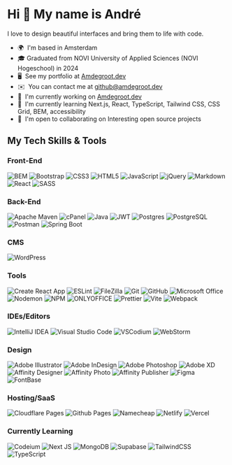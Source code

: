 <!-- https://shields.io -->
<!-- https://simpleicons.org -->
<!-- https://github.com/simple-icons/simple-icons -->
Hi 👋 My name is André
======================

I love to design beautiful interfaces and bring them to life with code.

* 🌍  I'm based in Amsterdam
* 🎓  Graduated from NOVI University of Applied Sciences (NOVI Hogeschool) in 2024
* 🖥️  See my portfolio at <a target="_blank" href="https://amdegroot.dev">Amdegroot.dev</a>
* ✉️  You can contact me at [github@amdegroot.dev](mailto:github@amdegroot.dev)
* 🚀  I'm currently working on <a target="_blank" href="https://amdegroot.dev">Amdegroot.dev</a>
* 🧠  I'm currently learning Next.js, React, TypeScript, Tailwind CSS, CSS Grid, BEM, accessibility
* 🤝  I'm open to collaborating on Interesting open source projects


## My Tech Skills & Tools
### Front-End
![BEM](https://img.shields.io/badge/BEM-%23000000?style=for-the-badge&logo=BEM&logoColor=white)
![Bootstrap](https://img.shields.io/badge/Bootstrap-%237952B3?style=for-the-badge&logo=Bootstrap&logoColor=white)
![CSS3](https://img.shields.io/badge/css3-%231572B6.svg?style=for-the-badge&logo=css3&logoColor=white)
![HTML5](https://img.shields.io/badge/html5-%23E34F26.svg?style=for-the-badge&logo=html5&logoColor=white)
![JavaScript](https://img.shields.io/badge/javascript-%23323330.svg?style=for-the-badge&logo=javascript&logoColor=%23F7DF1E)
![jQuery](https://img.shields.io/badge/jquery-%230769AD.svg?style=for-the-badge&logo=jquery&logoColor=white)
![Markdown](https://img.shields.io/badge/markdown-%23000000.svg?style=for-the-badge&logo=markdown&logoColor=white)
![React](https://img.shields.io/badge/react-%2320232a.svg?style=for-the-badge&logo=react&logoColor=%2361DAFB)
![SASS](https://img.shields.io/badge/SASS-hotpink.svg?style=for-the-badge&logo=SASS&logoColor=white)

### Back-End
![Apache Maven](https://img.shields.io/badge/Apache%20Maven-C71A36?style=for-the-badge&logo=Apache%20Maven&logoColor=white)
![cPanel](https://img.shields.io/badge/cPanel-%23FF6C2C?style=for-the-badge&logo=cPanel&logoColor=white)
![Java](https://img.shields.io/badge/java-%23ED8B00.svg?style=for-the-badge&logo=openjdk&logoColor=white)
![JWT](https://img.shields.io/badge/JWT-black?style=for-the-badge&logo=JSON%20web%20tokens)
![Postgres](https://img.shields.io/badge/postgres-%23316192.svg?style=for-the-badge&logo=postgresql&logoColor=white)
![PostgreSQL](https://img.shields.io/badge/PostgreSQL-%234169E1?style=for-the-badge&logo=PostgreSQL&logoColor=white)
![Postman](https://img.shields.io/badge/Postman-FF6C37?style=for-the-badge&logo=postman&logoColor=white)
![Spring Boot](https://img.shields.io/badge/Spring%20Boot-F2F4F9?style=for-the-badge&logo=spring-boot)

### CMS
![WordPress](https://img.shields.io/badge/WordPress-%23117AC9.svg?style=for-the-badge&logo=WordPress&logoColor=white)

### Tools
![Create React App](https://img.shields.io/badge/Create%20React%20App-%2309D3AC?style=for-the-badge&logo=Create%20React%20App&logoColor=white)
![ESLint](https://img.shields.io/badge/ESLint-%234B32C3?style=for-the-badge&logo=ESLint&logoColor=white)
![FileZilla](https://img.shields.io/badge/FileZilla-%23BF0000?style=for-the-badge&logo=FileZilla&logoColor=white)
![Git](https://img.shields.io/badge/git-%23F05033.svg?style=for-the-badge&logo=git&logoColor=white)
![GitHub](https://img.shields.io/badge/github-%23121011.svg?style=for-the-badge&logo=github&logoColor=white)
![Microsoft Office](https://img.shields.io/badge/Microsoft%20Office-%23D83B01?style=for-the-badge&logo=Microsoft&logoColor=white)
![Nodemon](https://img.shields.io/badge/NODEMON-%23323330.svg?style=for-the-badge&logo=nodemon&logoColor=%BBDEAD)
![NPM](https://img.shields.io/badge/NPM-%23CB3837.svg?style=for-the-badge&logo=npm&logoColor=white)
![ONLYOFFICE](https://img.shields.io/badge/ONLYOFFICE-%23444444?style=for-the-badge&logo=ONLYOFFICE&logoColor=white)
![Prettier](https://img.shields.io/badge/Prettier-%23F7B93E?style=for-the-badge&logo=Prettier&logoColor=white)
![Vite](https://img.shields.io/badge/vite-%23646CFF.svg?style=for-the-badge&logo=vite&logoColor=white)
![Webpack](https://img.shields.io/badge/webpack-%238DD6F9.svg?style=for-the-badge&logo=webpack&logoColor=black)

### IDEs/Editors
![IntelliJ IDEA](https://img.shields.io/badge/IntelliJIDEA-000000.svg?style=for-the-badge&logo=intellij-idea&logoColor=white)
![Visual Studio Code](https://img.shields.io/badge/Visual%20Studio%20Code-0078d7.svg?style=for-the-badge&logo=visual-studio-code&logoColor=white)
![VSCodium](https://img.shields.io/badge/VSCodium-%232F80ED?style=for-the-badge&logo=VSCodium&logoColor=white)
![WebStorm](https://img.shields.io/badge/webstorm-143?style=for-the-badge&logo=webstorm&logoColor=white&color=black)


### Design
![Adobe Illustrator](https://img.shields.io/badge/adobe%20illustrator-%23FF9A00.svg?style=for-the-badge&logo=adobe%20illustrator&logoColor=white)
![Adobe InDesign](https://img.shields.io/badge/Adobe%20InDesign-49021F?style=for-the-badge&logo=adobeindesign&logoColor=white)
![Adobe Photoshop](https://img.shields.io/badge/adobe%20photoshop-%2331A8FF.svg?style=for-the-badge&logo=adobe%20photoshop&logoColor=white)
![Adobe XD](https://img.shields.io/badge/Adobe%20XD-470137?style=for-the-badge&logo=Adobe%20XD&logoColor=#FF61F6)
![Affinity Designer](https://img.shields.io/badge/affinity%20designer-%231B72BE.svg?style=for-the-badge&logo=affinity-designer&logoColor=white)
![Affinity Photo](https://img.shields.io/badge/affinity%20photo-%234E3188?style=for-the-badge&logo=Affinity%20Photo&logoColor=white)
![Affinity Publisher](https://img.shields.io/badge/affinity%20publisher-red?style=for-the-badge&logo=Affinity%20Publisher&color=%23891B26)
![Figma](https://img.shields.io/badge/figma-%23F24E1E.svg?style=for-the-badge&logo=figma&logoColor=white)
![FontBase](https://img.shields.io/badge/FontBase-%233D03A7?style=for-the-badge&logo=FontBase&logoColor=white)


### Hosting/SaaS
![Cloudflare Pages](https://img.shields.io/badge/Cloudflare%20Pages-%23F38020?style=for-the-badge&logo=Cloudflare%20Pages&logoColor=white)
![Github Pages](https://img.shields.io/badge/github%20pages-121013?style=for-the-badge&logo=github&logoColor=white)
![Namecheap](https://img.shields.io/badge/Namecheap-%23DE3723?style=for-the-badge&logo=Namecheap&logoColor=white)
![Netlify](https://img.shields.io/badge/netlify-%23000000.svg?style=for-the-badge&logo=netlify&logoColor=#00C7B7)
![Vercel](https://img.shields.io/badge/vercel-%23000000.svg?style=for-the-badge&logo=vercel&logoColor=white)


### Currently Learning
![Codeium](https://img.shields.io/badge/Codeium-%2309B6A2?style=for-the-badge&logo=Codeium&logoColor=white)
![Next JS](https://img.shields.io/badge/Next-black?style=for-the-badge&logo=next.js&logoColor=white)
![MongoDB](https://img.shields.io/badge/MongoDB-%234ea94b.svg?style=for-the-badge&logo=mongodb&logoColor=white)
![Supabase](https://img.shields.io/badge/Supabase-3ECF8E?style=for-the-badge&logo=supabase&logoColor=white)
![TailwindCSS](https://img.shields.io/badge/tailwindcss-%2338B2AC.svg?style=for-the-badge&logo=tailwind-css&logoColor=white)
![TypeScript](https://img.shields.io/badge/typescript-%23007ACC.svg?style=for-the-badge&logo=typescript&logoColor=white)

